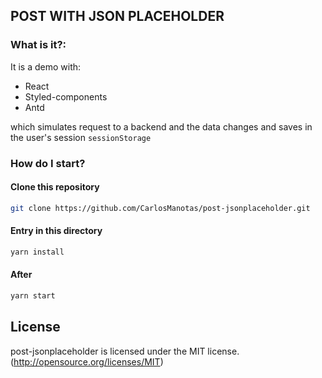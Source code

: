 ## POST WITH JSON PLACEHOLDER 

### What is it?:
It is a demo with:
* React
* Styled-components
* Antd

which simulates request to a backend and the data changes and saves in the user's session `sessionStorage`


### How do I start?
#### Clone this repository

```bash
git clone https://github.com/CarlosManotas/post-jsonplaceholder.git
```

#### Entry in this directory

```bash
yarn install
```

#### After 

```bash
yarn start
```

## License
post-jsonplaceholder is licensed under the MIT license. (http://opensource.org/licenses/MIT)
